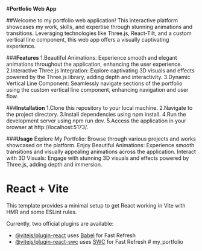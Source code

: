#**Portfolio Web App**

##Welcome to my portfolio web application! This interactive platform showcases my work, skills, and expertise through stunning animations and transitions. Leveraging technologies like Three.js, React-Tilt, and a custom vertical line component, this web app offers a visually captivating experience.

###**Features**
1.Beautiful Animations: Experience smooth and elegant animations throughout the application, enhancing the user experience.
2.Interactive Three.js Integration: Explore captivating 3D visuals and effects powered by the Three.js library, adding depth and interactivity.
3.Dynamic Vertical Line Component: Seamlessly navigate sections of the portfolio using the custom vertical line component, enhancing navigation and user flow.


###**Installation**
1.Clone this repository to your local machine.
2.Navigate to the project directory.
3.Install dependencies using npm install.
4.Run the development server using npm run dev.
5.Access the application in your browser at http://localhost:5173/.

###**Usage**
Explore My Portfolio: Browse through various projects and works showcased on the platform.
Enjoy Beautiful Animations: Experience smooth transitions and visually appealing animations across the application.
Interact with 3D Visuals: Engage with stunning 3D visuals and effects powered by Three.js, adding depth and immersion.

# React + Vite

This template provides a minimal setup to get React working in Vite with HMR and some ESLint rules.

Currently, two official plugins are available:

- [@vitejs/plugin-react](https://github.com/vitejs/vite-plugin-react/blob/main/packages/plugin-react/README.md) uses [Babel](https://babeljs.io/) for Fast Refresh
- [@vitejs/plugin-react-swc](https://github.com/vitejs/vite-plugin-react-swc) uses [SWC](https://swc.rs/) for Fast Refresh
#   m y _ p o r t f o l i o 
 
 
